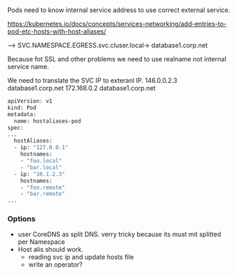 # 
Pods need to know internal service address to use correct external service.


https://kubernetes.io/docs/concepts/services-networking/add-entries-to-pod-etc-hosts-with-host-aliases/

<POD> --> SVC.NAMESPACE.EGRESS.svc.cluser.local-> database1.corp.net

Because fot SSL and other problems we need to use realname not internal service name.

We need to translate the SVC IP to exteranl IP.
146.0.0.2.3 database1.corp.net
172.168.0.2 database1.corp.net

```sh
apiVersion: v1
kind: Pod
metadata:
  name: hostaliases-pod
spec:
...
  hostAliases:
  - ip: "127.0.0.1"
    hostnames:
    - "foo.local"
    - "bar.local"
  - ip: "10.1.2.3"
    hostnames:
    - "foo.remote"
    - "bar.remote"
...


```

### Options
- user CoreDNS as split DNS. verry tricky because its must mit splitted per Namespace
- Host alis should work.
  - reading svc ip and update hosts file
  - write an operator?
